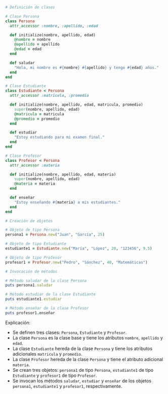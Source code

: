 ```ruby
# Definición de clases

# Clase Persona
class Persona
  attr_accessor :nombre, :apellido, :edad

  def initialize(nombre, apellido, edad)
    @nombre = nombre
    @apellido = apellido
    @edad = edad
  end

  def saludar
    "Hola, mi nombre es #{nombre} #{apellido} y tengo #{edad} años."
  end
end

# Clase Estudiante
class Estudiante < Persona
  attr_accessor :matricula, :promedio

  def initialize(nombre, apellido, edad, matricula, promedio)
    super(nombre, apellido, edad)
    @matricula = matricula
    @promedio = promedio
  end

  def estudiar
    "Estoy estudiando para mi examen final."
  end
end

# Clase Profesor
class Profesor < Persona
  attr_accessor :materia

  def initialize(nombre, apellido, edad, materia)
    super(nombre, apellido, edad)
    @materia = materia
  end

  def enseñar
    "Estoy enseñando #{materia} a mis estudiantes."
  end
end

# Creación de objetos

# Objeto de tipo Persona
persona1 = Persona.new("Juan", "García", 25)

# Objeto de tipo Estudiante
estudiante1 = Estudiante.new("María", "López", 20, "123456", 9.5)

# Objeto de tipo Profesor
profesor1 = Profesor.new("Pedro", "Sánchez", 40, "Matemáticas")

# Invocación de métodos

# Método saludar de la clase Persona
puts persona1.saludar

# Método estudiar de la clase Estudiante
puts estudiante1.estudiar

# Método enseñar de la clase Profesor
puts profesor1.enseñar
```

Explicación:

* Se definen tres clases: `Persona`, `Estudiante` y `Profesor`.
* La clase `Persona` es la clase base y tiene los atributos `nombre`, `apellido` y `edad`.
* La clase `Estudiante` hereda de la clase `Persona` y tiene los atributos adicionales `matricula` y `promedio`.
* La clase `Profesor` hereda de la clase `Persona` y tiene el atributo adicional `materia`.
* Se crean tres objetos: `persona1` de tipo `Persona`, `estudiante1` de tipo `Estudiante` y `profesor1` de tipo `Profesor`.
* Se invocan los métodos `saludar`, `estudiar` y `enseñar` de los objetos `persona1`, `estudiante1` y `profesor1`, respectivamente.